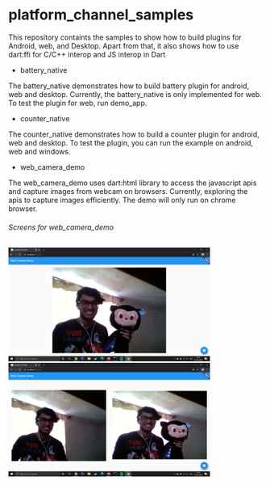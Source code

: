 # platform_channel_samples
This repository containts the samples to show how to build plugins for Android, web, and Desktop. Apart from that, it also shows how to use dart:ffi for C/C++ interop and JS interop in Dart

- battery_native

The battery_native demonstrates how to build battery plugin for android, web and desktop. Currently, the battery_native is only implemented for web. To test the plugin for web, run demo_app.

- counter_native

The counter_native demonstrates how to build a counter plugin for android, web and desktop. To test the plugin, you can run the example on android, web and windows.

- web_camera_demo

The web_camera_demo uses dart:html library to access the javascript apis and capture images from webcam on browsers. Currently, exploring the apis to capture images efficiently. The demo will only run on chrome browser.

<h6> Screens for web_camera_demo </h6>

<img src="https://github.com/AyushBherwani1998/platform_channel_samples/blob/master/web_camera_demo/screenshots/Screenshot%20(144).png" width=400>
<img src="https://github.com/AyushBherwani1998/platform_channel_samples/blob/master/web_camera_demo/screenshots/Screenshot%20(145).png" width=400>
